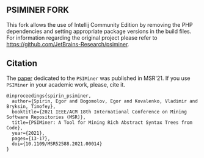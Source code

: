 ## PSIMINER FORK

This fork allows the use of Intellij Community Edition by removing the PHP dependencies and setting appropriate package versions in the build files.
For information regarding the original project please refer to https://github.com/JetBrains-Research/psiminer.


## Citation

The [paper](https://ieeexplore.ieee.org/document/9463105)
dedicated to the `PSIMiner` was published in MSR'21.
If you use `PSIMiner` in your academic work, please, cite it.
```
@inproceedings{spirin_psiminer,
  author={Spirin, Egor and Bogomolov, Egor and Kovalenko, Vladimir and Bryksin, Timofey},
  booktitle={2021 IEEE/ACM 18th International Conference on Mining Software Repositories (MSR)}, 
  title={PSIMiner: A Tool for Mining Rich Abstract Syntax Trees from Code}, 
  year={2021},
  pages={13-17},
  doi={10.1109/MSR52588.2021.00014}
}
```
